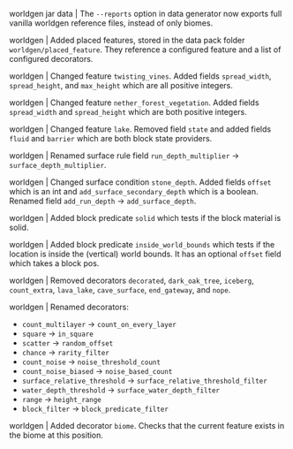 worldgen jar data | The `--reports` option in data generator now exports full vanilla worldgen reference files, instead of only biomes.

worldgen | Added placed features, stored in the data pack folder `worldgen/placed_feature`. They reference a configured feature and a list of configured decorators.

worldgen | Changed feature `twisting_vines`. Added fields `spread_width`, `spread_height`, and `max_height` which are all positive integers.

worldgen | Changed feature `nether_forest_vegetation`. Added fields `spread_width` and `spread_height` which are both positive integers.

worldgen | Changed feature `lake`. Removed field `state` and added fields `fluid` and `barrier` which are both block state providers.

worldgen | Renamed surface rule field `run_depth_multiplier` -> `surface_depth_multiplier`.

worldgen | Changed surface condition `stone_depth`. Added fields `offset` which is an int and `add_surface_secondary_depth` which is a boolean. Renamed field `add_run_depth` -> `add_surface_depth`.

worldgen | Added block predicate `solid` which tests if the block material is solid.

worldgen | Added block predicate `inside_world_bounds` which tests if the location is inside the (vertical) world bounds. It has an optional `offset` field which takes a block pos.

worldgen | Removed decorators `decorated`, `dark_oak_tree`, `iceberg`, `count_extra`, `lava_lake`, `cave_surface`, `end_gateway`, and `nope`.

worldgen | Renamed decorators:
* `count_multilayer` -> `count_on_every_layer`
* `square` -> `in_square`
* `scatter` -> `random_offset`
* `chance` -> `rarity_filter`
* `count_noise` -> `noise_threshold_count`
* `count_noise_biased` -> `noise_based_count`
* `surface_relative_threshold` -> `surface_relative_threshold_filter`
* `water_depth_threshold` -> `surface_water_depth_filter`
* `range` -> `height_range`
* `block_filter` -> `block_predicate_filter`

worldgen | Added decorator `biome`. Checks that the current feature exists in the biome at this position.
